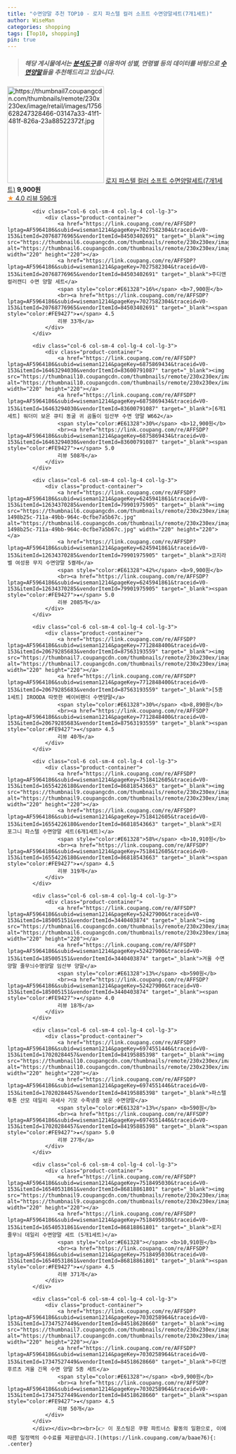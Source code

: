 ```yaml
---
title: "수면양말 추천 TOP10 - 로지 파스텔 컬러 소프트 수면양말세트(7개1세트)"
author: WiseMan
categories: shopping
tags: [Top10, shopping]
pin: true
---
```


> ##### 해당 게시물에서는 [**분석도구**](https://itemscout.io/)를 이용하여 **성별**, **연령별** 등의 데이터를 바탕으로 [**수면양말**](https://link.coupang.com/a/baae76)들을 추천해드리고 있습니다.
<div class="container"><div class="row">
            <div class="col-6 col-sm-4 col-lg-4 col-lg-3">
                <div class="product-container">
                    <a href="https://link.coupang.com/re/AFFSDP?lptag=AF5964186&subid=wiseman1214&pageKey=7523584269&traceid=V0-153&itemId=16527130820&vendorItemId=86841576142" target="_blank"><img src="https://thumbnail7.coupangcdn.com/thumbnails/remote/230x230ex/image/retail/images/1756628247328466-03147a33-41f1-481f-826a-23a88522372f.jpg" alt="https://thumbnail7.coupangcdn.com/thumbnails/remote/230x230ex/image/retail/images/1756628247328466-03147a33-41f1-481f-826a-23a88522372f.jpg" width="220" height="220"></a>
                    <a href="https://link.coupang.com/re/AFFSDP?lptag=AF5964186&subid=wiseman1214&pageKey=7523584269&traceid=V0-153&itemId=16527130820&vendorItemId=86841576142" target="_blank">로지 파스텔 컬러 소프트 수면양말세트(7개1세트)</a>
                    <span style="color:#E61328"></span> <b>9,900원</b>
                    <br><a href="https://link.coupang.com/re/AFFSDP?lptag=AF5964186&subid=wiseman1214&pageKey=7523584269&traceid=V0-153&itemId=16527130820&vendorItemId=86841576142" target="_blank"><span style="color:#FE9427">★</span> 4.0
                    리뷰 596개</a>
                </div>
            </div>
            
            <div class="col-6 col-sm-4 col-lg-4 col-lg-3">
                <div class="product-container">
                    <a href="https://link.coupang.com/re/AFFSDP?lptag=AF5964186&subid=wiseman1214&pageKey=7027582304&traceid=V0-153&itemId=20768776965&vendorItemId=84503402691" target="_blank"><img src="https://thumbnail6.coupangcdn.com/thumbnails/remote/230x230ex/image/vendor_inventory/3382/9c6afec4847745bff16e1d744155e470bf7ce905840dc9a6f63c7969964d.jpg" alt="https://thumbnail6.coupangcdn.com/thumbnails/remote/230x230ex/image/vendor_inventory/3382/9c6afec4847745bff16e1d744155e470bf7ce905840dc9a6f63c7969964d.jpg" width="220" height="220"></a>
                    <a href="https://link.coupang.com/re/AFFSDP?lptag=AF5964186&subid=wiseman1214&pageKey=7027582304&traceid=V0-153&itemId=20768776965&vendorItemId=84503402691" target="_blank">주디앤 컬러캔디 수면 양말 세트</a>
                    <span style="color:#E61328">16%</span> <b>7,900원</b>
                    <br><a href="https://link.coupang.com/re/AFFSDP?lptag=AF5964186&subid=wiseman1214&pageKey=7027582304&traceid=V0-153&itemId=20768776965&vendorItemId=84503402691" target="_blank"><span style="color:#FE9427">★</span> 4.5
                    리뷰 33개</a>
                </div>
            </div>
            
            <div class="col-6 col-sm-4 col-lg-4 col-lg-3">
                <div class="product-container">
                    <a href="https://link.coupang.com/re/AFFSDP?lptag=AF5964186&subid=wiseman1214&pageKey=6875869434&traceid=V0-153&itemId=16463294030&vendorItemId=83600791087" target="_blank"><img src="https://thumbnail10.coupangcdn.com/thumbnails/remote/230x230ex/image/vendor_inventory/2ab4/18a7c1c1976822401d02d8f85be6652072eeba44e5842e2c77004619e532.jpg" alt="https://thumbnail10.coupangcdn.com/thumbnails/remote/230x230ex/image/vendor_inventory/2ab4/18a7c1c1976822401d02d8f85be6652072eeba44e5842e2c77004619e532.jpg" width="220" height="220"></a>
                    <a href="https://link.coupang.com/re/AFFSDP?lptag=AF5964186&subid=wiseman1214&pageKey=6875869434&traceid=V0-153&itemId=16463294030&vendorItemId=83600791087" target="_blank">[6개1세트] 워더미 보온 큐티 동굴 귀 곰돌이 임산부 수면 양말 W662</a>
                    <span style="color:#E61328">30%</span> <b>12,900원</b>
                    <br><a href="https://link.coupang.com/re/AFFSDP?lptag=AF5964186&subid=wiseman1214&pageKey=6875869434&traceid=V0-153&itemId=16463294030&vendorItemId=83600791087" target="_blank"><span style="color:#FE9427">★</span> 5.0
                    리뷰 508개</a>
                </div>
            </div>
            
            <div class="col-6 col-sm-4 col-lg-4 col-lg-3">
                <div class="product-container">
                    <a href="https://link.coupang.com/re/AFFSDP?lptag=AF5964186&subid=wiseman1214&pageKey=6245941861&traceid=V0-153&itemId=12634370285&vendorItemId=79901975905" target="_blank"><img src="https://thumbnail6.coupangcdn.com/thumbnails/remote/230x230ex/image/retail/images/3668792317113238-1498b25c-711a-49bb-964c-0cfbe7a5b67c.jpg" alt="https://thumbnail6.coupangcdn.com/thumbnails/remote/230x230ex/image/retail/images/3668792317113238-1498b25c-711a-49bb-964c-0cfbe7a5b67c.jpg" width="220" height="220"></a>
                    <a href="https://link.coupang.com/re/AFFSDP?lptag=AF5964186&subid=wiseman1214&pageKey=6245941861&traceid=V0-153&itemId=12634370285&vendorItemId=79901975905" target="_blank">코지라벨 여성용 무지 수면양말 5켤레</a>
                    <span style="color:#E61328">42%</span> <b>9,900원</b>
                    <br><a href="https://link.coupang.com/re/AFFSDP?lptag=AF5964186&subid=wiseman1214&pageKey=6245941861&traceid=V0-153&itemId=12634370285&vendorItemId=79901975905" target="_blank"><span style="color:#FE9427">★</span> 5.0
                    리뷰 2085개</a>
                </div>
            </div>
            
            <div class="col-6 col-sm-4 col-lg-4 col-lg-3">
                <div class="product-container">
                    <a href="https://link.coupang.com/re/AFFSDP?lptag=AF5964186&subid=wiseman1214&pageKey=7712848400&traceid=V0-153&itemId=20679285683&vendorItemId=87563193559" target="_blank"><img src="https://thumbnail7.coupangcdn.com/thumbnails/remote/230x230ex/image/vendor_inventory/f003/84c0c65bbd3f8ff82a15be7f4d3312024be047b7438e0b73062d012a4567.jpg" alt="https://thumbnail7.coupangcdn.com/thumbnails/remote/230x230ex/image/vendor_inventory/f003/84c0c65bbd3f8ff82a15be7f4d3312024be047b7438e0b73062d012a4567.jpg" width="220" height="220"></a>
                    <a href="https://link.coupang.com/re/AFFSDP?lptag=AF5964186&subid=wiseman1214&pageKey=7712848400&traceid=V0-153&itemId=20679285683&vendorItemId=87563193559" target="_blank">[5종 1세트] IROODA 따뜻한 베이비팬더 수면양말</a>
                    <span style="color:#E61328">30%</span> <b>8,890원</b>
                    <br><a href="https://link.coupang.com/re/AFFSDP?lptag=AF5964186&subid=wiseman1214&pageKey=7712848400&traceid=V0-153&itemId=20679285683&vendorItemId=87563193559" target="_blank"><span style="color:#FE9427">★</span> 4.5
                    리뷰 40개</a>
                </div>
            </div>
            
            <div class="col-6 col-sm-4 col-lg-4 col-lg-3">
                <div class="product-container">
                    <a href="https://link.coupang.com/re/AFFSDP?lptag=AF5964186&subid=wiseman1214&pageKey=7518412605&traceid=V0-153&itemId=16554226180&vendorItemId=86818543663" target="_blank"><img src="https://thumbnail9.coupangcdn.com/thumbnails/remote/230x230ex/image/rs_quotation_api/nug0vejg/803b09b2359b4332b7aa5f12cd3907bc.jpg" alt="https://thumbnail9.coupangcdn.com/thumbnails/remote/230x230ex/image/rs_quotation_api/nug0vejg/803b09b2359b4332b7aa5f12cd3907bc.jpg" width="220" height="220"></a>
                    <a href="https://link.coupang.com/re/AFFSDP?lptag=AF5964186&subid=wiseman1214&pageKey=7518412605&traceid=V0-153&itemId=16554226180&vendorItemId=86818543663" target="_blank">로지 포그니 파스텔 수면양말 세트(6개1세트)</a>
                    <span style="color:#E61328">58%</span> <b>10,910원</b>
                    <br><a href="https://link.coupang.com/re/AFFSDP?lptag=AF5964186&subid=wiseman1214&pageKey=7518412605&traceid=V0-153&itemId=16554226180&vendorItemId=86818543663" target="_blank"><span style="color:#FE9427">★</span> 4.5
                    리뷰 319개</a>
                </div>
            </div>
            
            <div class="col-6 col-sm-4 col-lg-4 col-lg-3">
                <div class="product-container">
                    <a href="https://link.coupang.com/re/AFFSDP?lptag=AF5964186&subid=wiseman1214&pageKey=52427900&traceid=V0-153&itemId=185005151&vendorItemId=3440403874" target="_blank"><img src="https://thumbnail6.coupangcdn.com/thumbnails/remote/230x230ex/image/vendor_inventory/aa08/e5e5919b4384b6175abbb6c3e665c43899dcd6e54034ab4be2c3e49dd1b5.jpg" alt="https://thumbnail6.coupangcdn.com/thumbnails/remote/230x230ex/image/vendor_inventory/aa08/e5e5919b4384b6175abbb6c3e665c43899dcd6e54034ab4be2c3e49dd1b5.jpg" width="220" height="220"></a>
                    <a href="https://link.coupang.com/re/AFFSDP?lptag=AF5964186&subid=wiseman1214&pageKey=52427900&traceid=V0-153&itemId=185005151&vendorItemId=3440403874" target="_blank">겨울 수면양말 줄무늬수명양말 임산부 양말</a>
                    <span style="color:#E61328">13%</span> <b>590원</b>
                    <br><a href="https://link.coupang.com/re/AFFSDP?lptag=AF5964186&subid=wiseman1214&pageKey=52427900&traceid=V0-153&itemId=185005151&vendorItemId=3440403874" target="_blank"><span style="color:#FE9427">★</span> 4.0
                    리뷰 18개</a>
                </div>
            </div>
            
            <div class="col-6 col-sm-4 col-lg-4 col-lg-3">
                <div class="product-container">
                    <a href="https://link.coupang.com/re/AFFSDP?lptag=AF5964186&subid=wiseman1214&pageKey=6974551446&traceid=V0-153&itemId=17020284457&vendorItemId=84195885398" target="_blank"><img src="https://thumbnail10.coupangcdn.com/thumbnails/remote/230x230ex/image/vendor_inventory/90bb/b6ee42d8cdf5e5e5e686c89d55dd4c0118116419167e4f46e4b26e4dc9bf.JPG" alt="https://thumbnail10.coupangcdn.com/thumbnails/remote/230x230ex/image/vendor_inventory/90bb/b6ee42d8cdf5e5e5e686c89d55dd4c0118116419167e4f46e4b26e4dc9bf.JPG" width="220" height="220"></a>
                    <a href="https://link.coupang.com/re/AFFSDP?lptag=AF5964186&subid=wiseman1214&pageKey=6974551446&traceid=V0-153&itemId=17020284457&vendorItemId=84195885398" target="_blank">파스텔 투톤 산모 데일리 극세사 기모 수족냉증 보온 수면양말</a>
                    <span style="color:#E61328">13%</span> <b>590원</b>
                    <br><a href="https://link.coupang.com/re/AFFSDP?lptag=AF5964186&subid=wiseman1214&pageKey=6974551446&traceid=V0-153&itemId=17020284457&vendorItemId=84195885398" target="_blank"><span style="color:#FE9427">★</span> 5.0
                    리뷰 27개</a>
                </div>
            </div>
            
            <div class="col-6 col-sm-4 col-lg-4 col-lg-3">
                <div class="product-container">
                    <a href="https://link.coupang.com/re/AFFSDP?lptag=AF5964186&subid=wiseman1214&pageKey=7518495030&traceid=V0-153&itemId=16540531861&vendorItemId=86818861801" target="_blank"><img src="https://thumbnail9.coupangcdn.com/thumbnails/remote/230x230ex/image/rs_quotation_api/4ymjp1qw/18f9162f6c5c4ed5ae2e325b05cac0da.jpg" alt="https://thumbnail9.coupangcdn.com/thumbnails/remote/230x230ex/image/rs_quotation_api/4ymjp1qw/18f9162f6c5c4ed5ae2e325b05cac0da.jpg" width="220" height="220"></a>
                    <a href="https://link.coupang.com/re/AFFSDP?lptag=AF5964186&subid=wiseman1214&pageKey=7518495030&traceid=V0-153&itemId=16540531861&vendorItemId=86818861801" target="_blank">로지 줄무늬 데일리 수면양말 세트 (5개1세트)</a>
                    <span style="color:#E61328"></span> <b>10,910원</b>
                    <br><a href="https://link.coupang.com/re/AFFSDP?lptag=AF5964186&subid=wiseman1214&pageKey=7518495030&traceid=V0-153&itemId=16540531861&vendorItemId=86818861801" target="_blank"><span style="color:#FE9427">★</span> 4.5
                    리뷰 371개</a>
                </div>
            </div>
            
            <div class="col-6 col-sm-4 col-lg-4 col-lg-3">
                <div class="product-container">
                    <a href="https://link.coupang.com/re/AFFSDP?lptag=AF5964186&subid=wiseman1214&pageKey=7030258964&traceid=V0-153&itemId=17347527449&vendorItemId=84518628660" target="_blank"><img src="https://thumbnail7.coupangcdn.com/thumbnails/remote/230x230ex/image/vendor_inventory/11a6/b73fa0c5bc4064d90bc95f98c297d02fd0299d87f581b9c22217b5a21cd2.jpg" alt="https://thumbnail7.coupangcdn.com/thumbnails/remote/230x230ex/image/vendor_inventory/11a6/b73fa0c5bc4064d90bc95f98c297d02fd0299d87f581b9c22217b5a21cd2.jpg" width="220" height="220"></a>
                    <a href="https://link.coupang.com/re/AFFSDP?lptag=AF5964186&subid=wiseman1214&pageKey=7030258964&traceid=V0-153&itemId=17347527449&vendorItemId=84518628660" target="_blank">주디앤 후르츠 겨울 긴목 수면 양말 5종 세트</a>
                    <span style="color:#E61328"></span> <b>9,900원</b>
                    <br><a href="https://link.coupang.com/re/AFFSDP?lptag=AF5964186&subid=wiseman1214&pageKey=7030258964&traceid=V0-153&itemId=17347527449&vendorItemId=84518628660" target="_blank"><span style="color:#FE9427">★</span> 4.5
                    리뷰 50개</a>
                </div>
            </div>
            </div></div><br><br>[👉 이 포스팅은 쿠팡 파트너스 활동의 일환으로, 이에 따른 일정액의 수수료를 제공받습니다.](https://link.coupang.com/a/baae76){: .center}